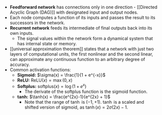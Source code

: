 - **Feedforward network** has connections only in one direction - [[Directed Acyclic Graph (DAG)]] with designated input and output nodes.
- Each node computes a function of its inputs and passes the result to its successors in the network.
- **Recurrent network** feeds its intermediate of final outputs back into its own inputs.
	- The signal values within the network form a dynamical system that has internal state or memory.
- [[universal approximation theorem]] states that a network with just two layers of computational units, the first nonlinear and the second linear, can approximate any continuous function to an arbitrary degree of accuracy.
- Common activation functions:
	- **Sigmoid:** $\sigma(x) = \frac{1}{1 + e^{-x}}$
	- **ReLU:** $\mathrm{ReLU}(x) = \max(0,x)$
	- **Softplus:** $\mathrm{softplus}(x) = \log(1+e^x)$
		- The derivate of the softplus function is the sigmoid function.
	- **tanh:** $\tanh(x) = \frac{e^{2x}-1}{e^{2x} + 1}$
		- Note that the range of $\tanh$ is $(-1, +1)$. $\tanh$ is a scaled and shifted version of sigmoid, as $\tanh(x) = 2\sigma(2x)-1$.